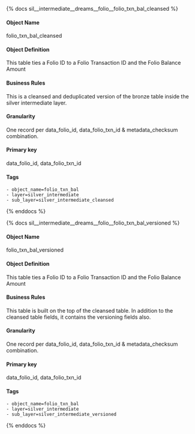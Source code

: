 {% docs sil__intermediate__dreams__folio__folio_txn_bal_cleansed %}

#### Object Name
folio_txn_bal_cleansed

#### Object Definition
This table ties a Folio ID to a Folio Transaction ID and the Folio Balance Amount

#### Business Rules
This is a cleansed and deduplicated version of the bronze table inside the silver intermediate layer.

#### Granularity
One record per data_folio_id, data_folio_txn_id & metadata_checksum combination.

#### Primary key
data_folio_id, data_folio_txn_id

#### Tags
    - object_name=folio_txn_bal
    - layer=silver_intermediate
    - sub_layer=silver_intermediate_cleansed

{% enddocs %}

{% docs sil__intermediate__dreams__folio__folio_txn_bal_versioned %}

#### Object Name
folio_txn_bal_versioned

#### Object Definition
This table ties a Folio ID to a Folio Transaction ID and the Folio Balance Amount

#### Business Rules
This table is built on the top of the cleansed table. In addition to the cleansed table fields, it contains the versioning fields also.

#### Granularity
One record per data_folio_id, data_folio_txn_id & metadata_checksum combination.

#### Primary key
data_folio_id, data_folio_txn_id

#### Tags
    - object_name=folio_txn_bal
    - layer=silver_intermediate
    - sub_layer=silver_intermediate_versioned

{% enddocs %}